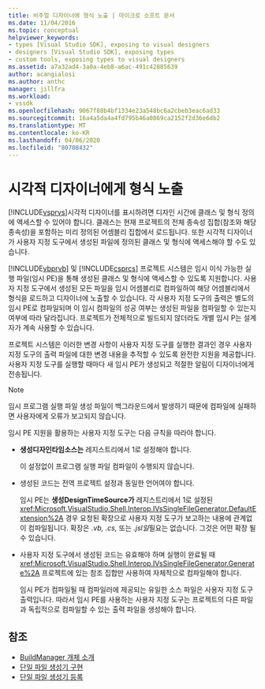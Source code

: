 ```yaml
---
title: 비주얼 디자이너에 형식 노출 | 마이크로 소프트 문서
ms.date: 11/04/2016
ms.topic: conceptual
helpviewer_keywords:
- types [Visual Studio SDK], exposing to visual designers
- designers [Visual Studio SDK], exposing types
- custom tools, exposing types to visual designers
ms.assetid: a7a32ad4-3a0a-4eb8-a6ac-491c42885639
author: acangialosi
ms.author: anthc
manager: jillfra
ms.workload:
- vssdk
ms.openlocfilehash: 9067f88b4bf1334e23a548bc6a2cbeb3eac6ad33
ms.sourcegitcommit: 16a4a5da4a4fd795b46a0869ca2152f2d36e6db2
ms.translationtype: MT
ms.contentlocale: ko-KR
ms.lasthandoff: 04/06/2020
ms.locfileid: "80708432"
---
```

# <a name="expose-types-to-visual-designers"></a>시각적 디자이너에게 형식 노출
[!INCLUDE[vsprvs](../../code-quality/includes/vsprvs_md.md)]시각적 디자이너를 표시하려면 디자인 시간에 클래스 및 형식 정의에 액세스할 수 있어야 합니다. 클래스는 현재 프로젝트의 전체 종속성 집합(참조와 해당 종속성)을 포함하는 미리 정의된 어셈블리 집합에서 로드됩니다. 또한 시각적 디자이너가 사용자 지정 도구에서 생성된 파일에 정의된 클래스 및 형식에 액세스해야 할 수도 있습니다.

 [!INCLUDE[vbprvb](../../code-quality/includes/vbprvb_md.md)] 및 [!INCLUDE[csprcs](../../data-tools/includes/csprcs_md.md)] 프로젝트 시스템은 임시 이식 가능한 실행 파일(임시 PE)을 통해 생성된 클래스 및 형식에 액세스할 수 있도록 지원합니다. 사용자 지정 도구에서 생성된 모든 파일을 임시 어셈블리로 컴파일하여 해당 어셈블리에서 형식을 로드하고 디자이너에 노출할 수 있습니다. 각 사용자 지정 도구의 출력은 별도의 임시 PE로 컴파일되며 이 임시 컴파일의 성공 여부는 생성된 파일을 컴파일할 수 있는지 여부에 따라 달라집니다. 프로젝트가 전체적으로 빌드되지 않더라도 개별 임시 P는 설계자가 계속 사용할 수 있습니다.

 프로젝트 시스템은 이러한 변경 사항이 사용자 지정 도구를 실행한 결과인 경우 사용자 지정 도구의 출력 파일에 대한 변경 내용을 추적할 수 있도록 완전한 지원을 제공합니다. 사용자 지정 도구를 실행할 때마다 새 임시 PE가 생성되고 적절한 알림이 디자이너에게 전송됩니다.

> [!NOTE]
> 임시 프로그램 실행 파일 생성 파일이 백그라운드에서 발생하기 때문에 컴파일에 실패하면 사용자에게 오류가 보고되지 않습니다.

 임시 PE 지원을 활용하는 사용자 지정 도구는 다음 규칙을 따라야 합니다.

- **생성디자인타임소스는** 레지스트리에서 1로 설정해야 합니다.

     이 설정없이 프로그램 실행 파일 컴파일이 수행되지 않습니다.

- 생성된 코드는 전역 프로젝트 설정과 동일한 언어여야 합니다.

     임시 PE는 **생성DesignTimeSource가** 레지스트리에서 1로 설정된 <xref:Microsoft.VisualStudio.Shell.Interop.IVsSingleFileGenerator.DefaultExtension%2A> 경우 요청된 확장으로 사용자 지정 도구가 보고하는 내용에 관계없이 컴파일됩니다. 확장은 *.vb,* *.cs,* 또는 *.jsl일*필요는 없습니다. 그것은 어떤 확장 될 수 있습니다.

- 사용자 지정 도구에서 생성된 코드는 유효해야 하며 실행이 완료될 때 <xref:Microsoft.VisualStudio.Shell.Interop.IVsSingleFileGenerator.Generate%2A> 프로젝트에 있는 참조 집합만 사용하여 자체적으로 컴파일해야 합니다.

     임시 PE가 컴파일될 때 컴파일러에 제공되는 유일한 소스 파일은 사용자 지정 도구 출력입니다. 따라서 임시 PE를 사용하는 사용자 지정 도구는 프로젝트의 다른 파일과 독립적으로 컴파일할 수 있는 출력 파일을 생성해야 합니다.

## <a name="see-also"></a>참조
- [BuildManager 개체 소개](https://msdn.microsoft.com/library/50080ec2-c1c9-412c-98ef-18d7f895e7fa)
- [단일 파일 생성기 구현](../../extensibility/internals/implementing-single-file-generators.md)
- [단일 파일 생성기 등록](../../extensibility/internals/registering-single-file-generators.md)
